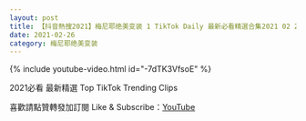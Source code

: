 ```yaml
---
layout: post
title: 【抖音熱搜2021】梅尼耶绝美变装 1 TikTok Daily 最新必看精選合集2021 02 26
date: 2021-02-26
category: 梅尼耶绝美变装
---
```


{% include youtube-video.html id="-7dTK3VfsoE" %}

2021必看 最新精選 Top TikTok Trending Clips

喜歡請點贊轉發加訂閱 Like & Subscribe：[YouTube](https://www.youtube.com/channel/UCAoR7VcanIPd04uEq_GIylA/videos)

